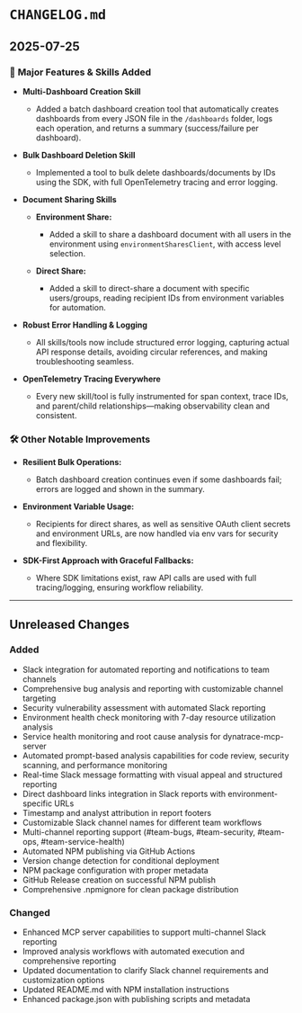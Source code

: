 # `CHANGELOG.md`

## 2025-07-25

### 🚀 **Major Features & Skills Added**

* **Multi-Dashboard Creation Skill**

  * Added a batch dashboard creation tool that automatically creates dashboards from every JSON file in the `/dashboards` folder, logs each operation, and returns a summary (success/failure per dashboard).

* **Bulk Dashboard Deletion Skill**

  * Implemented a tool to bulk delete dashboards/documents by IDs using the SDK, with full OpenTelemetry tracing and error logging.

* **Document Sharing Skills**

  * **Environment Share:**

    * Added a skill to share a dashboard document with all users in the environment using `environmentSharesClient`, with access level selection.
  * **Direct Share:**

    * Added a skill to direct-share a document with specific users/groups, reading recipient IDs from environment variables for automation.

* **Robust Error Handling & Logging**

  * All skills/tools now include structured error logging, capturing actual API response details, avoiding circular references, and making troubleshooting seamless.

* **OpenTelemetry Tracing Everywhere**

  * Every new skill/tool is fully instrumented for span context, trace IDs, and parent/child relationships—making observability clean and consistent.

### 🛠 **Other Notable Improvements**

* **Resilient Bulk Operations:**

  * Batch dashboard creation continues even if some dashboards fail; errors are logged and shown in the summary.

* **Environment Variable Usage:**

  * Recipients for direct shares, as well as sensitive OAuth client secrets and environment URLs, are now handled via env vars for security and flexibility.

* **SDK-First Approach with Graceful Fallbacks:**

  * Where SDK limitations exist, raw API calls are used with full tracing/logging, ensuring workflow reliability.

---

## Unreleased Changes

### Added

* Slack integration for automated reporting and notifications to team channels
* Comprehensive bug analysis and reporting with customizable channel targeting
* Security vulnerability assessment with automated Slack reporting
* Environment health check monitoring with 7-day resource utilization analysis
* Service health monitoring and root cause analysis for dynatrace-mcp-server
* Automated prompt-based analysis capabilities for code review, security scanning, and performance monitoring
* Real-time Slack message formatting with visual appeal and structured reporting
* Direct dashboard links integration in Slack reports with environment-specific URLs
* Timestamp and analyst attribution in report footers
* Customizable Slack channel names for different team workflows
* Multi-channel reporting support (#team-bugs, #team-security, #team-ops, #team-service-health)
* Automated NPM publishing via GitHub Actions
* Version change detection for conditional deployment
* NPM package configuration with proper metadata
* GitHub Release creation on successful NPM publish
* Comprehensive .npmignore for clean package distribution

### Changed

* Enhanced MCP server capabilities to support multi-channel Slack reporting
* Improved analysis workflows with automated execution and comprehensive reporting
* Updated documentation to clarify Slack channel requirements and customization options
* Updated README.md with NPM installation instructions
* Enhanced package.json with publishing scripts and metadata

